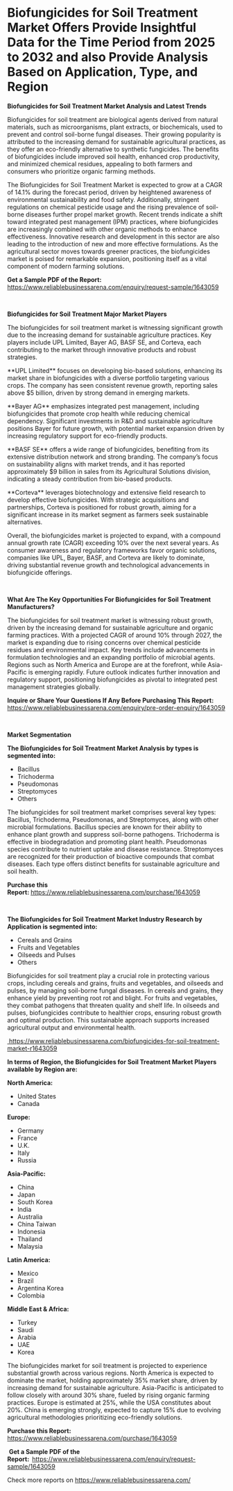 <p><h1>Biofungicides for Soil Treatment Market Offers Provide Insightful Data for the Time Period from 2025 to 2032 and also Provide Analysis Based on Application, Type, and Region</h1></p><p><strong>Biofungicides for Soil Treatment Market Analysis and Latest Trends</strong></p>
<p><p>Biofungicides for soil treatment are biological agents derived from natural materials, such as microorganisms, plant extracts, or biochemicals, used to prevent and control soil-borne fungal diseases. Their growing popularity is attributed to the increasing demand for sustainable agricultural practices, as they offer an eco-friendly alternative to synthetic fungicides. The benefits of biofungicides include improved soil health, enhanced crop productivity, and minimized chemical residues, appealing to both farmers and consumers who prioritize organic farming methods.</p><p>The Biofungicides for Soil Treatment Market is expected to grow at a CAGR of 14.1% during the forecast period, driven by heightened awareness of environmental sustainability and food safety. Additionally, stringent regulations on chemical pesticide usage and the rising prevalence of soil-borne diseases further propel market growth. Recent trends indicate a shift toward integrated pest management (IPM) practices, where biofungicides are increasingly combined with other organic methods to enhance effectiveness. Innovative research and development in this sector are also leading to the introduction of new and more effective formulations. As the agricultural sector moves towards greener practices, the biofungicides market is poised for remarkable expansion, positioning itself as a vital component of modern farming solutions.</p></p>
<p><strong>Get a Sample PDF of the Report:&nbsp;</strong> <a href="https://www.reliablebusinessarena.com/enquiry/request-sample/1643059?utm_campaign=2488&utm_medium=2&utm_source=Github&utm_content=ia&utm_term=28032025&utm_id=biofungicides-for-soil-treatment">https://www.reliablebusinessarena.com/enquiry/request-sample/1643059</a></p>
<p>&nbsp;</p>
<p><strong>Biofungicides for Soil Treatment Major Market Players</strong></p>
<p><p>The biofungicides for soil treatment market is witnessing significant growth due to the increasing demand for sustainable agriculture practices. Key players include UPL Limited, Bayer AG, BASF SE, and Corteva, each contributing to the market through innovative products and robust strategies.</p><p>**UPL Limited** focuses on developing bio-based solutions, enhancing its market share in biofungicides with a diverse portfolio targeting various crops. The company has seen consistent revenue growth, reporting sales above $5 billion, driven by strong demand in emerging markets.</p><p>**Bayer AG** emphasizes integrated pest management, including biofungicides that promote crop health while reducing chemical dependency. Significant investments in R&D and sustainable agriculture positions Bayer for future growth, with potential market expansion driven by increasing regulatory support for eco-friendly products.</p><p>**BASF SE** offers a wide range of biofungicides, benefiting from its extensive distribution network and strong branding. The company’s focus on sustainability aligns with market trends, and it has reported approximately $9 billion in sales from its Agricultural Solutions division, indicating a steady contribution from bio-based products.</p><p>**Corteva** leverages biotechnology and extensive field research to develop effective biofungicides. With strategic acquisitions and partnerships, Corteva is positioned for robust growth, aiming for a significant increase in its market segment as farmers seek sustainable alternatives.</p><p>Overall, the biofungicides market is projected to expand, with a compound annual growth rate (CAGR) exceeding 10% over the next several years. As consumer awareness and regulatory frameworks favor organic solutions, companies like UPL, Bayer, BASF, and Corteva are likely to dominate, driving substantial revenue growth and technological advancements in biofungicide offerings.</p></p>
<p>&nbsp;</p>
<p><strong>What Are The Key Opportunities For Biofungicides for Soil Treatment Manufacturers?</strong></p>
<p><p>The biofungicides for soil treatment market is witnessing robust growth, driven by the increasing demand for sustainable agriculture and organic farming practices. With a projected CAGR of around 10% through 2027, the market is expanding due to rising concerns over chemical pesticide residues and environmental impact. Key trends include advancements in formulation technologies and an expanding portfolio of microbial agents. Regions such as North America and Europe are at the forefront, while Asia-Pacific is emerging rapidly. Future outlook indicates further innovation and regulatory support, positioning biofungicides as pivotal to integrated pest management strategies globally.</p></p>
<p><strong>Inquire or Share Your Questions If Any Before Purchasing This Report:</strong> <a href="https://www.reliablebusinessarena.com/enquiry/pre-order-enquiry/1643059?utm_campaign=2488&utm_medium=2&utm_source=Github&utm_content=ia&utm_term=28032025&utm_id=biofungicides-for-soil-treatment">https://www.reliablebusinessarena.com/enquiry/pre-order-enquiry/1643059</a></p>
<p>&nbsp;</p>
<p><strong>Market Segmentation</strong></p>
<p><strong>The Biofungicides for Soil Treatment Market Analysis by types is segmented into:</strong></p>
<p><ul><li>Bacillus</li><li>Trichoderma</li><li>Pseudomonas</li><li>Streptomyces</li><li>Others</li></ul></p>
<p><p>The biofungicides for soil treatment market comprises several key types: Bacillus, Trichoderma, Pseudomonas, and Streptomyces, along with other microbial formulations. Bacillus species are known for their ability to enhance plant growth and suppress soil-borne pathogens. Trichoderma is effective in biodegradation and promoting plant health. Pseudomonas species contribute to nutrient uptake and disease resistance. Streptomyces are recognized for their production of bioactive compounds that combat diseases. Each type offers distinct benefits for sustainable agriculture and soil health.</p></p>
<p><strong>Purchase this Report:&nbsp;</strong><a href="https://www.reliablebusinessarena.com/purchase/1643059?utm_campaign=2488&utm_medium=2&utm_source=Github&utm_content=ia&utm_term=28032025&utm_id=biofungicides-for-soil-treatment">https://www.reliablebusinessarena.com/purchase/1643059</a></p>
<p>&nbsp;</p>
<p><strong>The Biofungicides for Soil Treatment Market Industry Research by Application is segmented into:</strong></p>
<p><ul><li>Cereals and Grains</li><li>Fruits and Vegetables</li><li>Oilseeds and Pulses</li><li>Others</li></ul></p>
<p><p>Biofungicides for soil treatment play a crucial role in protecting various crops, including cereals and grains, fruits and vegetables, and oilseeds and pulses, by managing soil-borne fungal diseases. In cereals and grains, they enhance yield by preventing root rot and blight. For fruits and vegetables, they combat pathogens that threaten quality and shelf life. In oilseeds and pulses, biofungicides contribute to healthier crops, ensuring robust growth and optimal production. This sustainable approach supports increased agricultural output and environmental health.</p></p>
<p><a href="https://www.reliablebusinessarena.com/biofungicides-for-soil-treatment-market-r1643059?utm_campaign=2488&utm_medium=2&utm_source=Github&utm_content=ia&utm_term=28032025&utm_id=biofungicides-for-soil-treatment">&nbsp;https://www.reliablebusinessarena.com/biofungicides-for-soil-treatment-market-r1643059</a></p>
<p><strong>In terms of Region, the Biofungicides for Soil Treatment Market Players available by Region are:</strong></p>
<p>
    <p> <strong> North America: </strong>
        <ul>
            <li>United States</li>
            <li>Canada</li>
        </ul>
        </p> 
    <p> <strong> Europe: </strong>
        <ul>
            <li>Germany</li>
            <li>France</li>
            <li>U.K.</li>
            <li>Italy</li>
            <li>Russia</li>
        </ul>
        </p> 
    <p> <strong> Asia-Pacific: </strong>
        <ul>
            <li>China</li>
            <li>Japan</li>
            <li>South Korea</li>
            <li>India</li>
            <li>Australia</li>
            <li>China Taiwan</li>
            <li>Indonesia</li>
            <li>Thailand</li>
            <li>Malaysia</li>
        </ul>
        </p> 
    <p> <strong> Latin America: </strong>
        <ul>
            <li>Mexico</li>
            <li>Brazil</li>
            <li>Argentina Korea</li>
            <li>Colombia</li>
        </ul>
        </p> 
    <p> <strong> Middle East & Africa: </strong>
        <ul>
            <li>Turkey</li>
            <li>Saudi</li>
            <li>Arabia</li>
            <li>UAE</li>
            <li>Korea</li>
        </ul>
    </p>
    </p>
<p><p>The biofungicides market for soil treatment is projected to experience substantial growth across various regions. North America is expected to dominate the market, holding approximately 35% market share, driven by increasing demand for sustainable agriculture. Asia-Pacific is anticipated to follow closely with around 30% share, fueled by rising organic farming practices. Europe is estimated at 25%, while the USA constitutes about 20%. China is emerging strongly, expected to capture 15% due to evolving agricultural methodologies prioritizing eco-friendly solutions.</p></p>
<p><strong>Purchase this Report: </strong><a href="https://www.reliablebusinessarena.com/purchase/1643059?utm_campaign=2488&utm_medium=2&utm_source=Github&utm_content=ia&utm_term=28032025&utm_id=biofungicides-for-soil-treatment">https://www.reliablebusinessarena.com/purchase/1643059</a></p>
<p>&nbsp;<strong>Get a Sample PDF of the Report:&nbsp;&nbsp;</strong><a href="https://www.reliablebusinessarena.com/enquiry/request-sample/1643059?utm_campaign=2488&utm_medium=2&utm_source=Github&utm_content=ia&utm_term=28032025&utm_id=biofungicides-for-soil-treatment">https://www.reliablebusinessarena.com/enquiry/request-sample/1643059</a></p>
<p><strong></strong></p>
<p>Check more reports on <a href="https://www.reliablebusinessarena.com/?utm_campaign=2488&utm_medium=2&utm_source=Github&utm_content=ia&utm_term=28032025&utm_id=biofungicides-for-soil-treatment">https://www.reliablebusinessarena.com/</a></p>